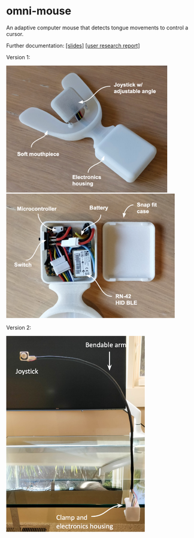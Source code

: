 # omni-mouse
An adaptive computer mouse that detects tongue movements to control a cursor.


Further documentation: [[slides]](https://docs.google.com/presentation/d/1gqfWp77rRQ_fnIK2S10crAoqV5gvX4WOMWYWn-EFgvU/edit?usp=sharing) [[user research report]](https://docs.google.com/document/d/1HK3PQHsJ8Ys6pttRrG1V9VscqA7xPYf28z5V0fU0UI0/edit?usp=sharing)

Version 1:

<img src="v1/images/mouthpiece.png" width = "430"> <img src="v1/images/electronics.png" width = "450">

Version 2:

<img src="v2/images/omni_v2.png" width = "370">
